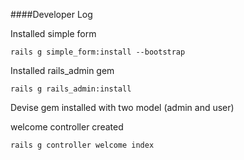 ####Developer Log

Installed simple form

	rails g simple_form:install --bootstrap

Installed rails_admin gem
	
	rails g rails_admin:install

Devise gem installed with two model (admin and user)

welcome controller created

	rails g controller welcome index

